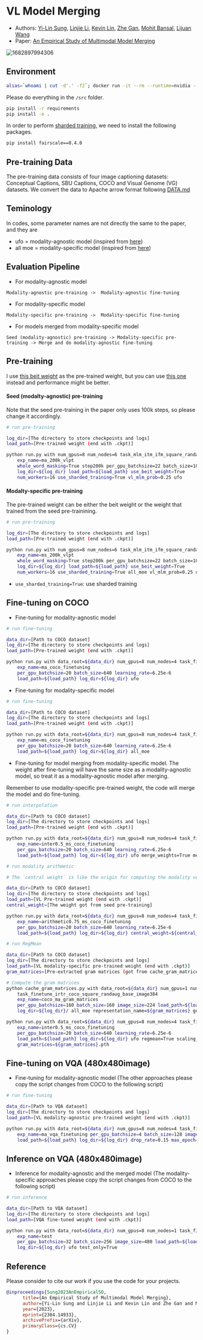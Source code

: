 # VL Model Merging

* Authors: [Yi-Lin Sung](https://ylsung.github.io/), [Linjie Li](https://www.microsoft.com/en-us/research/people/linjli/), [Kevin Lin](https://www.bing.com/search?q=kevin+lin+microsoft&cvid=d33faa908e314098849bfd0c8b20b95a&aqs=edge.0.0.13028j0j4&FORM=ANAB01&PC=U531), [Zhe Gan](https://zhegan27.github.io/), [Mohit Bansal](https://www.cs.unc.edu/~mbansal/), [Lijuan Wang](https://www.microsoft.com/en-us/research/people/lijuanw/)
* Paper: [An Empirical Study of Multimodal Model Merging](https://arxiv.org/abs/2304.14933)

![1682897994306](image/README/1682897994306.png)

## Environment

```bash
alias=`whoami | cut -d'.' -f2`; docker run -it --rm --runtime=nvidia --ipc=host --privileged -v /home/${alias}:/home/${alias} louis2889184/vilt:torch-1.10.2 bash
```

Please do everything in the `/src` folder.

```bash
pip install -r requirements
pip install -e .
```

In order to perform [sharded training](https://pytorch-lightning.readthedocs.io/en/stable/advanced/advanced_gpu.html#sharded-training), we need to install the following packages.

```bash
pip install fairscale==0.4.0
```

## Pre-training Data

The pre-training data consists of four image captioning datasets: Conceptual Captions, SBU Captions, COCO and Visual Genome (VG) datasets.
We convert the data to Apache arrow format following [DATA.md](https://github.com/wenhui0924/vlmo-ms/blob/main/src/DATA.md)

## Teminology

In codes, some parameter names are not directly the same to the paper, and they are

* ufo = modality-agnostic model (inspired from [here](https://www.bing.com/search?q=UFO+vision+and+language+paper&qs=n&form=QBRE&sp=-1&lq=0&pq=ufo+vision+and+language+paper&sc=10-29&sk=&cvid=0F3FE1344EAF48869FA99DF488FEEE90&ghsh=0&ghacc=0&ghpl=))
* all moe = modality-specific model (inspired from [here](https://arxiv.org/abs/2111.02358))

## Evaluation Pipeline

* For modality-agnostic model

`Modality-agnostic pre-training ->  Modality-agnostic fine-tuning`

* For modality-specific model

`Modality-specific pre-training ->  Modality-specific fine-tuning`

* For models merged from modality-specific model

`Seed (modality-agnostic) pre-training -> Modality-specific pre-training -> Merge and do modality-agnostic fine-tuning`

## Pre-training

I use [this beit weight](https://conversationhub.blob.core.windows.net/beit-share-public/beit/beit_base_patch16_224_pt22k_ft22k.pth) as the pre-trained weight, but you can use [this one](https://conversationhub.blob.core.windows.net/beit-share-public/beit/beit_base_patch16_224_pt22k_ft22kto1k.pth) instead and performance might be better.

#### Seed (modalty-agnostic) pre-training

Note that the seed pre-training in the paper only uses 100k steps, so please change it accordingly.

```bash
# run pre-training

log_dir=[The directory to store checkpoints and logs]
load_path=[Pre-trained weight (end with .ckpt)]

python run.py with num_gpus=8 num_nodes=6 task_mlm_itm_ifm_square_randaug_base_vl
    exp_name=ma_200k_vlpt
    whole_word_masking=True step200k per_gpu_batchsize=22 batch_size=1056
    log_dir=${log_dir} load_path=${load_path} use_beit_weight=True 
    num_workers=16 use_sharded_training=True vl_mlm_prob=0.25 ufo
```

#### Modalty-specific pre-training

The pre-trained weight can be either the beit weight or the weight that trained from the seed pre-trainining.

```bash
# run pre-training

log_dir=[The directory to store checkpoints and logs]
load_path=[Pre-trained weight (end with .ckpt)]

python run.py with num_gpus=8 num_nodes=6 task_mlm_itm_ifm_square_randaug_base_vl
    exp_name=ms_200k_vlpt
    whole_word_masking=True step200k per_gpu_batchsize=22 batch_size=1056
    log_dir=${log_dir} load_path=${load_path} use_beit_weight=True 
    num_workers=16 use_sharded_training=True all_moe vl_mlm_prob=0.25 use_vision_weights_for_other_modalities=True
```

- `use_sharded_training=True`: use sharded training

## Fine-tuning on COCO

* Fine-tuning for modality-agnostic model

```bash
# run fine-tuning

data_dir=[Path to COCO dataset]
log_dir=[The directory to store checkpoints and logs]
load_path=[Pre-trained weight (end with .ckpt)]

python run.py with data_root=${data_dir} num_gpus=8 num_nodes=4 task_finetune_irtr_coco_square_randaug_base_image384 
    exp_name=ma_coco_finetuning
    per_gpu_batchsize=20 batch_size=640 learning_rate=6.25e-6
    load_path=${load_path} log_dir=${log_dir} ufo
```

- Fine-tuning for modality-specific model

```bash
# run fine-tuning

data_dir=[Path to COCO dataset]
log_dir=[The directory to store checkpoints and logs]
load_path=[Pre-trained weight (end with .ckpt)]

python run.py with data_root=${data_dir} num_gpus=8 num_nodes=4 task_finetune_irtr_coco_square_randaug_base_image384 
    exp_name=ms_coco_finetuning
    per_gpu_batchsize=20 batch_size=640 learning_rate=6.25e-6
    load_path=${load_path} log_dir=${log_dir} all_moe
```

* Fine-tuning for model merging from modality-specific model. The weight after fine-tuning will have the same size as a modality-agnostic model, so treat it as a modality-agnostic model after merging.

Remember to use modality-specific pre-trained weight, the code will merge the model and do fine-tuning.

```bash
# run interpolation

data_dir=[Path to COCO dataset]
log_dir=[The directory to store checkpoints and logs]
load_path=[Pre-trained weight (end with .ckpt)]

python run.py with data_root=${data_dir} num_gpus=8 num_nodes=4 task_finetune_irtr_coco_square_randaug_base_image384 
    exp_name=inter0.5_ms_coco_finetuning
    per_gpu_batchsize=20 batch_size=640 learning_rate=6.25e-6
    load_path=${load_path} log_dir=${log_dir} ufo merge_weights=True merge_ratio=0.5
```

```bash
# run modality arithmetic

# The `central weight` is like the origin for computing the modality vectors, and it is the seed pre-training weight in our case. `load_path` is the weight after VL pre-training.

data_dir=[Path to COCO dataset]
log_dir=[The directory to store checkpoints and logs]
load_path=[VL Pre-trained weight (end with .ckpt)]
central_weight=[The weight got from seed pre-training]

python run.py with data_root=${data_dir} num_gpus=8 num_nodes=4 task_finetune_irtr_coco_square_randaug_base_image384 
    exp_name=arithmetic0.75_ms_coco_finetuning
    per_gpu_batchsize=20 batch_size=640 learning_rate=6.25e-6
    load_path=${load_path} log_dir=${log_dir} central_weight=${central_weight} ufo sum_task_vectors=True sum_lambda=0.75 
```

```bash
# run RegMean

data_dir=[Path to COCO dataset]
log_dir=[The directory to store checkpoints and logs]
load_path=[VL modality-specific pre-trained weight (end with .ckpt)]
gram_matrices=[Pre-extracted gram matrices (got from cache_gram_matrices.py) name example: gram_matrices]

# Compute the gram matrices
python cache_gram_matrices.py with data_root=${data_dir} num_gpus=1 num_nodes=1
    task_finetune_irtr_coco_square_randaug_base_image384 
    exp_name=coco_ma_gram_matrices
    per_gpu_batchsize=160 batch_size=160 image_size=224 load_path=${load_path}
    log_dir=${log_dir}/ all_moe representation_name=${gram_matrices} get_recall_metric=False

python run.py with data_root=${data_dir} num_gpus=8 num_nodes=4 task_finetune_irtr_coco_square_randaug_base_image384 
    exp_name=inter0.5_ms_coco_finetuning
    per_gpu_batchsize=20 batch_size=640 learning_rate=6.25e-6
    load_path=${load_path} log_dir=${log_dir} ufo regmean=True scaling_for_non_diag=1.0 
    gram_matrices=${gram_matrices}.pth
```

## Fine-tuning on VQA (480x480image)

* Fine-tuning for modality-agnostic model (The other approaches please copy the script changes from COCO to the following script)

```bash
# run fine-tuning

data_dir=[Path to VQA dataset]
log_dir=[The directory to store checkpoints and logs]
load_path=[VL modality-agnostic pre-trained weight (end with .ckpt)]

python run.py with data_root=${data_dir} num_gpus=8 num_nodes=4 task_finetune_vqa_square_randaug_base_image384_ufo 
    exp_name=ma_vqa_finetuning per_gpu_batchsize=4 batch_size=128 image_size=480 learning_rate=3e-5
    load_path=${load_path} log_dir=${log_dir} drop_rate=0.15 max_epoch=10 ufo
```

## Inference on VQA (480x480image)

* Inference for modality-agnostic and the merged model (The modality-specific approaches please copy the script changes from COCO to the following script)

```bash
# run inference

data_dir=[Path to VQA dataset]
log_dir=[The directory to store checkpoints and logs]
load_path=[VQA fine-tuned weight (end with .ckpt)]

python run.py with data_root=${data_dir} num_gpus=8 num_nodes=1 task_finetune_vqa_square_randaug_base_image384_ufo 
    exp_name=test
    per_gpu_batchsize=32 batch_size=256 image_size=480 load_path=${load_path} 
    log_dir=${log_dir} ufo test_only=True
```

## Reference

Please consider to cite our work if you use the code for your projects.

```bibtex
@inproceedings{Sung2023AnEmpiricalSO,
      title={An Empirical Study of Multimodal Model Merging}, 
      author={Yi-Lin Sung and Linjie Li and Kevin Lin and Zhe Gan and Mohit Bansal and Lijuan Wang},
      year={2023},
      eprint={2304.14933},
      archivePrefix={arXiv},
      primaryClass={cs.CV}
}
```